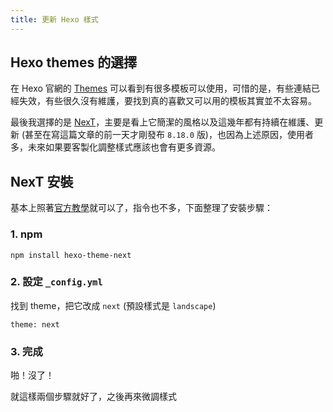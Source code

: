 ```yaml
---
title: 更新 Hexo 樣式
---
```


## Hexo themes 的選擇
在 Hexo 官網的 [Themes](https://hexo.io/themes/) 可以看到有很多模板可以使用，可惜的是，有些連結已經失效，有些很久沒有維護，要找到真的喜歡又可以用的模板其實並不太容易。

最後我選擇的是 [NexT](https://github.com/next-theme/hexo-theme-next)，主要是看上它簡潔的風格以及這幾年都有持續在維護、更新 (甚至在寫這篇文章的前一天才剛發布 `8.18.0` 版)，也因為上述原因，使用者多，未來如果要客製化調整樣式應該也會有更多資源。

## NexT 安裝

基本上照著[官方教學](https://theme-next.js.org/docs/getting-started/)就可以了，指令也不多，下面整理了安裝步驟：

### 1. npm
```
npm install hexo-theme-next
```

### 2. 設定 `_config.yml`
找到 theme，把它改成 `next` (預設樣式是 `landscape`)
```
theme: next
```

### 3. 完成
啪！沒了！

就這樣兩個步驟就好了，之後再來微調樣式